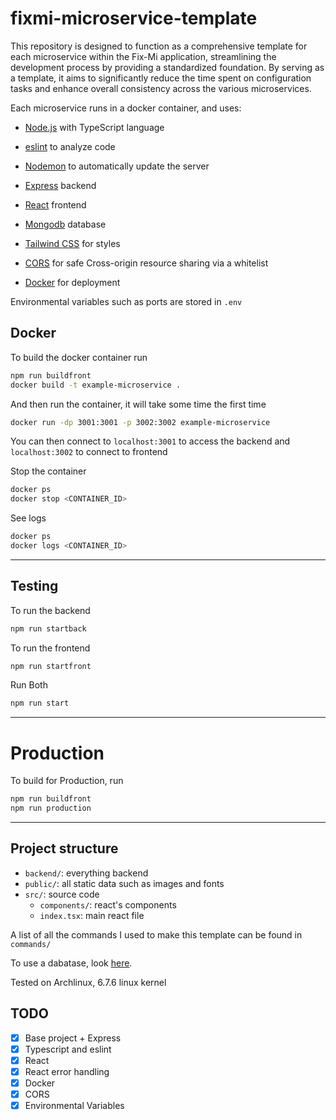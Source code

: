 # fixmi-microservice-template

This repository is designed to function as a comprehensive template for each microservice within the Fix-Mi application, streamlining the development process by providing a standardized foundation. By serving as a template, it aims to significantly reduce the time spent on configuration tasks and enhance overall consistency across the various microservices.

Each microservice runs in a docker container, and uses:

- [Node.js](https://github.com/nodejs/node) with TypeScript language

- [eslint](https://github.com/eslint/eslint) to analyze code

- [Nodemon](https://github.com/remy/nodemon) to automatically update the server

- [Express](https://github.com/expressjs/express) backend

- [React](https://github.com/facebook/react) frontend

- [Mongodb](https://github.com/mongodb/mongo) database

- [Tailwind CSS](https://github.com/tailwindlabs/tailwindcss) for styles

- [CORS](https://www.npmjs.com/package/cors) for safe Cross-origin resource sharing via a whitelist

- [Docker](https://github.com/docker) for deployment

Environmental variables such as ports are stored in `.env`

## Docker

To build the docker container run 
```bash 
npm run buildfront 
docker build -t example-microservice . 
```

And then run the container, it will take some time the first time
```bash 
docker run -dp 3001:3001 -p 3002:3002 example-microservice
```
You can then connect to `localhost:3001` to access the backend and `localhost:3002` to connect to frontend 

Stop the container 
```bash 
docker ps 
docker stop <CONTAINER_ID>
```

See logs 
```bash 
docker ps 
docker logs <CONTAINER_ID>
```

---

## Testing

To run the backend 
```bash 
npm run startback
```

To run the frontend
```bash 
npm run startfront
```

Run Both
```bash 
npm run start
```
---

# Production

To build for Production, run 
```bash
npm run buildfront 
npm run production
```

---

## Project structure

- `backend/`: everything backend
- `public/`: all static data such as images and fonts
- `src/`: source code 
  - `components/`: react's components 
  - `index.tsx`: main react file

A list of all the commands I used to make this template can be found in `commands/` 

To use a dabatase, look [here](https://github.com/IS-FixMi/fixmi-database-template).

Tested on Archlinux, 6.7.6 linux kernel

## TODO
- [x] Base project + Express
- [x] Typescript and eslint
- [x] React 
- [x] React error handling
- [x] Docker
- [x] CORS
- [x] Environmental Variables 
